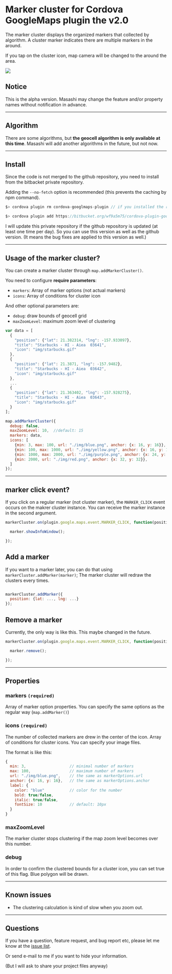# Marker cluster for Cordova GoogleMaps plugin the v2.0

The marker cluster displays the organized markers that collected by algorithm.
A cluster marker indicates there are multiple markers in the around.

If you tap on the cluster icon, map camera will be changed to the around the area.

![](https://user-images.githubusercontent.com/167831/28303766-8851617c-6b49-11e7-9679-f31673e2b9ec.gif)

## Notice

This is the alpha version. Masashi may change the feature and/or property names without notification in advance.

----

## Algorithm

There are some algorithms, but **the geocell algorithm is only available at this time**.
Masashi will add another algorithms in the future, but not now.

----

## Install

Since the code is not merged to the github repository, you need to install from the bitbacket private repository.

Adding the `--no-fetch` option is recommended (this prevents the caching by npm command).

```js
$> cordova plugin rm cordova-googlmaps-plugin // if you installed the regular version

$> cordova plugin add https://bitbucket.org/wf9a5m75/cordova-plugin-googlemaps-cluster#cluster_work --variable API_KEY_FOR_ANDROID=... --variable API_KEY_FOR_IOS=... --no-fetch
```

I will update this private repository if the github repository is updated (at least one time per day).
So you can use this version as well as the github version.
(It means the bug fixes are applied to this version as well.)

----

## Usage of the marker cluster?

You can create a marker cluster through `map.addMarkerCluster()`.

You need to configure **require parameters**:
- `markers`: Array of marker options (not actual markers)
- `icons`: Array of conditions for cluster icon

And other optional parameters are:

- `debug`: draw bounds of geocell grid
- `maxZoomLevel`: maximum zoom level of clustering

```js
var data = [
  {
    "position": {"lat": 21.382314, "lng": -157.933097},
    "title": "Starbucks - HI - Aiea  03641",
    "icon": "img/starbucks.gif"
  },
  {
    "position": {"lat": 21.3871, "lng": -157.9482},
    "title": "Starbucks - HI - Aiea  03642",
    "icon": "img/starbucks.gif"
  },
  ...
  {
    "position": {"lat": 21.363402, "lng": -157.928275},
    "title": "Starbucks - HI - Aiea  03643",
    "icon": "img/starbucks.gif"
  }
];

map.addMarkerCluster({
  debug: false,
  maxZoomLevel: 10,  //default: 15
  markers: data,
  icons: [
    {min: 3, max: 100, url: "./img/blue.png", anchor: {x: 16, y: 16}},
    {min: 100, max: 1000, url: "./img/yellow.png", anchor: {x: 16, y: 16}},
    {min: 1000, max: 2000, url: "./img/purple.png", anchor: {x: 24, y: 24}},
    {min: 2000, url: "./img/red.png", anchor: {x: 32, y: 32}},
  ]
});
```

-------

## marker click event?

If you click on a regular marker (not cluster marker), the `MARKER_CLICK` event occurs on the makrer cluster instance.
You can receive the marker instance in the second argument.

```js
markerCluster.on(plugin.google.maps.event.MARKER_CLICK, function(position, marker) {

  marker.showInfoWindow();

});
```

## Add a marker

If you want to a marker later, you can do that using `markerCluster.addMarker(marker)`;
The marker cluster will redraw the clusters every times.

```js

markerCluster.addMarker({
  position: {lat: ..., lng: ...}
});
```


## Remove a marker

Currently, the only way is like this. This maybe changed in the future.

```js
markerCluster.on(plugin.google.maps.event.MARKER_CLICK, function(position, marker) {

  marker.remove();

});
```

-------

## Properties

### markers `(required)`

Array of marker option properties.
You can specify the same options as the regular way (`map.addMarker()`)

### icons `(required)`

The number of collected markers are drew in the center of the icon.
Array of conditions for cluster icons. You can specify your image files.

The format is like this:

```js
{
  min: 3,                   // minimal number of markers
  max: 100,                 // maximum number of markers
  url: "./img/blue.png",    // the same as markerOptions.url
  anchor: {x: 16, y: 16},   // the same as markerOptions.anchor
  label: {
    color: "blue"           // color for the number
    bold: true/false,
    italic: true/false,
    fontSize: 10            // default: 10px
  }
}
```

### maxZoomLevel

The marker cluster stops clustering if the map zoom level becomes over this number.

### debug

In order to confirm the clustered bounds for a cluster icon, you can set true of this flag.
Blue polygon will be drawn.


-------

## Known issues

- The clustering calculation is kind of slow when you zoom out.

-------

## Questions

If you have a question, feature request, and bug report etc, please let me know at the [issue list](https://github.com/mapsplugin/cordova-plugin-googlemaps/issues).

Or send e-mail to me if you want to hide your information.

(But I will ask to share your project files anyway)
